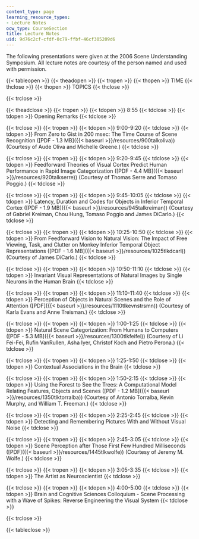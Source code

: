 ```yaml
---
content_type: page
learning_resource_types:
- Lecture Notes
ocw_type: CourseSection
title: Lecture Notes
uid: 9d76c2cf-cfdf-0c79-ffbf-46cf305209d6
---
```


The following presentations were given at the 2006 Scene Understanding Symposium. All lecture notes are courtesy of the person named and used with permission.

{{< tableopen >}}
{{< theadopen >}}
{{< tropen >}}
{{< thopen >}}
TIME
{{< thclose >}}
{{< thopen >}}
TOPICS
{{< thclose >}}

{{< trclose >}}

{{< theadclose >}}
{{< tropen >}}
{{< tdopen >}}
8:55
{{< tdclose >}}
{{< tdopen >}}
Opening Remarks
{{< tdclose >}}

{{< trclose >}}
{{< tropen >}}
{{< tdopen >}}
9:00-9:20
{{< tdclose >}}
{{< tdopen >}}
From Zero to Gist in 200 msec: The Time Course of Scene Recognition ([PDF - 1.3 MB]({{< baseurl >}}/resources/900talkoliva)) (Courtesy of Aude Oliva and Michelle Greene.)
{{< tdclose >}}

{{< trclose >}}
{{< tropen >}}
{{< tdopen >}}
9:20-9:45
{{< tdclose >}}
{{< tdopen >}}
Feedforward Theories of Visual Cortex Predict Human Performance in Rapid Image Categorization ([PDF - 4.4 MB]({{< baseurl >}}/resources/920talkserre)) (Courtesy of Thomas Serre and Tomaso Poggio.)
{{< tdclose >}}

{{< trclose >}}
{{< tropen >}}
{{< tdopen >}}
9:45-10:05
{{< tdclose >}}
{{< tdopen >}}
Latency, Duration and Codes for Objects in Inferior Temporal Cortex ([PDF - 1.9 MB]({{< baseurl >}}/resources/945talkreiman)) (Courtesy of Gabriel Kreiman, Chou Hung, Tomaso Poggio and James DiCarlo.)
{{< tdclose >}}

{{< trclose >}}
{{< tropen >}}
{{< tdopen >}}
10:25-10:50
{{< tdclose >}}
{{< tdopen >}}
From Feedforward Vision to Natural Vision: The Impact of Free Viewing, Task, and Clutter on Monkey Inferior Temporal Object Representations ([PDF - 1.6 MB]({{< baseurl >}}/resources/1025tlkdcarl)) (Courtesy of James DiCarlo.)
{{< tdclose >}}

{{< trclose >}}
{{< tropen >}}
{{< tdopen >}}
10:50-11:10
{{< tdclose >}}
{{< tdopen >}}
Invariant Visual Representations of Natural Images by Single Neurons in the Human Brain
{{< tdclose >}}

{{< trclose >}}
{{< tropen >}}
{{< tdopen >}}
11:10-11:40
{{< tdclose >}}
{{< tdopen >}}
Perception of Objects in Natural Scenes and the Role of Attention ([PDF]({{< baseurl >}}/resources/1110tlkevnstrsmn)) (Courtesy of Karla Evans and Anne Treisman.)
{{< tdclose >}}

{{< trclose >}}
{{< tropen >}}
{{< tdopen >}}
1:00-1:25
{{< tdclose >}}
{{< tdopen >}}
Natural Scene Categorization: From Humans to Computers ([PDF - 5.3 MB]({{< baseurl >}}/resources/1300tlkfeifei)) (Courtesy of Li Fei-Fei, Rufin VanRullen, Asha Iyer, Christof Koch and Pietro Perona.)
{{< tdclose >}}

{{< trclose >}}
{{< tropen >}}
{{< tdopen >}}
1:25-1:50
{{< tdclose >}}
{{< tdopen >}}
Contextual Associations in the Brain
{{< tdclose >}}

{{< trclose >}}
{{< tropen >}}
{{< tdopen >}}
1:50-2:15
{{< tdclose >}}
{{< tdopen >}}
Using the Forest to See the Trees: A Computational Model Relating Features, Objects and Scenes ([PDF - 1.2 MB]({{< baseurl >}}/resources/1350tlktorralba)) (Courtesy of Antonio Torralba, Kevin Murphy, and William T. Freeman.)
{{< tdclose >}}

{{< trclose >}}
{{< tropen >}}
{{< tdopen >}}
2:25-2:45
{{< tdclose >}}
{{< tdopen >}}
Detecting and Remembering Pictures With and Without Visual Noise
{{< tdclose >}}

{{< trclose >}}
{{< tropen >}}
{{< tdopen >}}
2:45-3:05
{{< tdclose >}}
{{< tdopen >}}
Scene Perception after Those First Few Hundred Milliseconds ([PDF]({{< baseurl >}}/resources/1445tlkwolfe)) (Courtesy of Jeremy M. Wolfe.)
{{< tdclose >}}

{{< trclose >}}
{{< tropen >}}
{{< tdopen >}}
3:05-3:35
{{< tdclose >}}
{{< tdopen >}}
The Artist as Neuroscientist
{{< tdclose >}}

{{< trclose >}}
{{< tropen >}}
{{< tdopen >}}
4:00-5:00
{{< tdclose >}}
{{< tdopen >}}
Brain and Cognitive Sciences Colloquium - Scene Processing with a Wave of Spikes: Reverse Engineering the Visual System
{{< tdclose >}}

{{< trclose >}}

{{< tableclose >}}